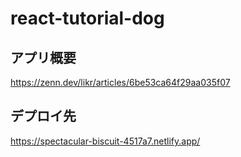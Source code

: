 # react-tutorial-dog
## アプリ概要
https://zenn.dev/likr/articles/6be53ca64f29aa035f07

## デプロイ先
https://spectacular-biscuit-4517a7.netlify.app/
